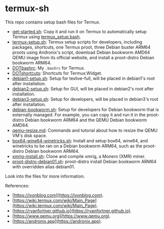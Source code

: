 # termux-sh

This repo contains setup bash files for Termux.

- [get-started.sh](get-started.sh): Copy it and run it on Termux to automatically setup Termux using [termux_setup.bash](termux_setup.bash).
- [termux-setup.sh](termux-setup.sh): Termux setup scripts for developers, including packages, shortcuts, one Termux proot, three Debian buster ARM64 proots using Andronix's script, download Debian bookworm AMD64 QEMU image from its official website, and install a proot-distro Debian bookworm ARM64.
- [DOTbashrc](DOTbashrc): My `.bashrc` for Termux.
- [DOTshortcuts](DOTshortcuts): Shortcuts for Termux:Widget.
- [debian1-setup.sh](debian1-setup.sh): Setup for texlive-full, will be placed in debian1's root after installation.
- [debian2-setup.sh](debian2-setup.sh): Setup for GUI, will be placed in debian2's root after installation.
- [debian3-setup.sh](debian3-setup.sh): Setup for developers, will be placed in debian3's root after installation. 
- [debian-bookworm.sh](debian-bookworm.sh): Setup for developers for Debian bookworm that is externally managed. For example, you can copy it and run it in the proot-distro Debian bookworm ARM64 and the QEMU Debian bookworm AMD64.
- [qemu-resize.md](qemu-resize.md): Commands and tutorial about how to resize the QEMU VM's disk space.
- [box64-wine64-winetricks.sh](box64-wine64-winetricks.sh): Install and setup box64, wine64, and winetricks to be ran on a Debian bookworm ARM64, such as the proot-distro Debian bookworm ARM64.
- [xmrig-install.sh](xmrig-install.sh): Clone and compile xmrig, a Monero (XMR) miner.
- [proot-distro-debian01.sh](proot-distro-debian01.sh): proot-distro install Debian bookworm ARM64 with overridden alias debian01.

Look into the files for more information.

References:
- [https://ivonblog.com](https://ivonblog.com).
- [https://wiki.termux.com/wiki/Main_Page](https://wiki.termux.com/wiki/Main_Page).
- [https://ryanfortner.github.io](https://ryanfortner.github.io).
- [https://www.qemu.org](https://www.qemu.org).
- [https://andronix.app](https://andronix.app).
